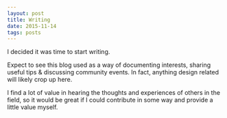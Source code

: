 ```yaml
---
layout: post
title: Writing
date: 2015-11-14
tags: posts
---
```


I decided it was time to start writing.

Expect to see this blog used as a way of documenting interests, sharing useful tips &amp; discussing community events. In fact, anything design related will likely crop up here.

I find a lot of value in hearing the thoughts and experiences of others in the field, so it would be great if I could contribute in some way and provide a little value myself.
